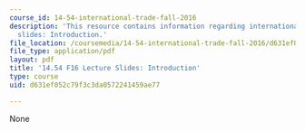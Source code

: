```yaml
---
course_id: 14-54-international-trade-fall-2016
description: 'This resource contains information regarding international trade lecture
  slides: Introduction.'
file_location: /coursemedia/14-54-international-trade-fall-2016/d631ef052c79f3c3da0572241459ae77_MIT14_54F16_Lecture_1.pdf
file_type: application/pdf
layout: pdf
title: '14.54 F16 Lecture Slides: Introduction'
type: course
uid: d631ef052c79f3c3da0572241459ae77

---
```

None